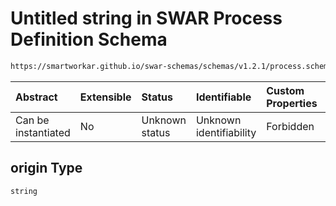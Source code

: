 # Untitled string in SWAR Process Definition Schema

```txt
https://smartworkar.github.io/swar-schemas/schemas/v1.2.1/process.schema.json#/properties/activities/additionalProperties/properties/instructions/additionalProperties/properties/implementation/oneOf/0/properties/fields/additionalProperties/properties/origin
```



| Abstract            | Extensible | Status         | Identifiable            | Custom Properties | Additional Properties | Access Restrictions | Defined In                                                                 |
| :------------------ | :--------- | :------------- | :---------------------- | :---------------- | :-------------------- | :------------------ | :------------------------------------------------------------------------- |
| Can be instantiated | No         | Unknown status | Unknown identifiability | Forbidden         | Allowed               | none                | [process.schema.json\*](../out/process.schema.json "open original schema") |

## origin Type

`string`
